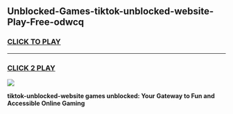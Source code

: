 
## Unblocked-Games-tiktok-unblocked-website-Play-Free-odwcq
<h3>
<a href="https://premium76.site?title=tiktok-unblocked-website&ref=23A">CLICK TO PLAY</a></h3>
<hr>

<h3>
<a href="https://premium76.site?title=tiktok-unblocked-website&ref=23A">CLICK 2 PLAY</a>
  
</h3>

<a href="https://premium76.site?title=tiktok-unblocked-website&ref=23A"><img src="https://clearcache.store/games.png"></a>


**tiktok-unblocked-website games unblocked: Your Gateway to Fun and Accessible Online Gaming**
